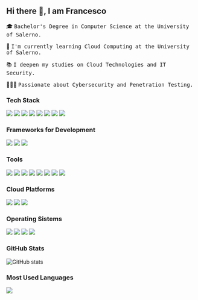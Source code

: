 ## Hi there 👋, I am Francesco

🎓 <samp>Bachelor's Degree in Computer Science at the University of Salerno.</samp>

🔨 <samp>I'm currently learning Cloud Computing at the University of Salerno.</samp>

📚 <samp>I deepen my studies on Cloud Technologies and IT Security.</samp>

👨🏻‍💻 <samp>Passionate about Cybersecurity and Penetration Testing.</samp>

### Tech Stack
<img src ="https://img.shields.io/badge/-HTML5-%23E34F26.svg?style=flat&logo=HTML5&logoColor=white"> <img src = "https://img.shields.io/badge/CSS3-%231572B6.svg?style=&logo=css3&logoColor=white">
<img src="https://img.shields.io/badge/C-%2300599C.svg?style=flat&logo=c&logoColor=white">
<img src="https://img.shields.io/badge/C%23-%23239120.svg?style=flat&logo=c-sharp&logoColor=white">
<img src="https://img.shields.io/badge/Python-3670A0?style=flat&logo=python&logoColor=ffdd54"> 
<img src="https://img.shields.io/badge/Javascript-%23323330.svg?style=flat&logo=javascript&logoColor=%23F7DF1E">
<img src="https://img.shields.io/badge/MongoDB-%234ea94b.svg?style=flat&logo=mongodb&logoColor=white">
<img src="https://img.shields.io/badge/MySQL-%2300f.svg?style=flat&logo=mysql&logoColor=white">

### Frameworks for Development
<img src="https://img.shields.io/badge/React_Native-%2320232a.svg?style=flat&logo=react&logoColor=%2361DAFB"> <img src="https://img.shields.io/badge/Expo-1C1E24?style=flat&logo=expo&logoColor=#D04A37">
<img src="https://img.shields.io/badge/Node.js-6DA55F?style=flat&logo=node.js&logoColor=white">

### Tools
<img src="https://img.shields.io/badge/-Unity%203D-333333?style=flat&logo=unity"> <img src="https://img.shields.io/badge/Adobe%20XD-470137?style=flat&logo=Adobe%20XD&logoColor=#FF61F6">
<img src="https://img.shields.io/badge/Eclipse-FE7A16.svg?style=flat&logo=Eclipse&logoColor=white">
<img src="https://img.shields.io/badge/Visual%20Studio%20Code-0078d7.svg?style=flat&logo=visual-studio-code&logoColor=white">
<img src="https://img.shields.io/badge/IntelliJ%20IDEA-000000.svg?style=flat&logo=intellij-idea&logoColor=white">
<img src="https://img.shields.io/badge/Pycharm-143?style=flat&logo=pycharm&logoColor=black&color=black&labelColor=green">
<img src="https://img.shields.io/badge/Github-%23121011.svg?style=flat&logo=github&logoColor=white">
<img src="https://img.shields.io/badge/Gitlab-%23181717.svg?style=flat&logo=gitlab&logoColor=white">

### Cloud Platforms
<img src="https://img.shields.io/badge/AWS-%23FF9900.svg?style=flat&logo=amazon-aws&logoColor=white"> <img src="https://img.shields.io/badge/Azure-%230072C6.svg?style=flat&logo=microsoftazure&logoColor=white">
<img src="https://img.shields.io/badge/Google%20Cloud-%234285F4.svg?style=flat&logo=google-cloud&logoColor=white">

### Operating Sistems
<img src="https://img.shields.io/badge/Kali%20Linux-333333?style=flat&logo=kalilinux&logoColor=#268BEE"> <img src="https://img.shields.io/badge/Windows-0078D6?style=flat&logo=windows&logoColor=white">
<img src="https://img.shields.io/badge/Ubuntu-E95420?style=flat&logo=ubuntu&logoColor=white">
<img src="https://img.shields.io/badge/CentOS-002260?style=flat&logo=centos&logoColor=F0F0F0">

### GitHub Stats
![GitHub stats](https://github-readme-stats.vercel.app/api?username=FrancescoPa96&show_icons=true&theme=discord_old_blurple&hide_title=true)

### Most Used Languages
<p align="left">
    <img 
        src="https://github-readme-stats.vercel.app/api/top-langs/?username=FrancescoPa96&langs_count=100&layout=compact&theme=discord_old_blurple&hide_title=true" />
</p>
